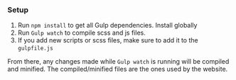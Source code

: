
### Setup

1. Run `npm install` to get all Gulp dependencies. Install globally
2. Run `Gulp watch` to compile scss and js files.
3. If you add new scripts or scss files, make sure to add it to the `gulpfile.js`

From there, any changes made while `Gulp watch` is running will be compiled and minified. The compiled/minified files are the ones used by the website.


